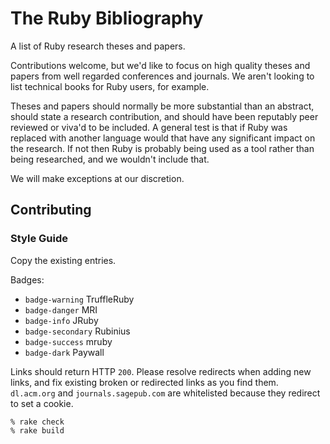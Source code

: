 # The Ruby Bibliography

A list of Ruby research theses and papers.

Contributions welcome, but we'd like to focus on high quality theses and papers
from well regarded conferences and journals. We aren't looking to list technical
books for Ruby users, for example.

Theses and papers should normally be more substantial than an abstract, should
state a research contribution, and should have been reputably peer reviewed or
viva'd to be included. A general test is that if Ruby was replaced with another
language would that have any significant impact on the research. If not then
Ruby is probably being used as a tool rather than being researched, and we
wouldn't include that.

We will make exceptions at our discretion.

## Contributing

### Style Guide

Copy the existing entries.

Badges:

* `badge-warning` TruffleRuby
* `badge-danger` MRI
* `badge-info` JRuby
* `badge-secondary` Rubinius
* `badge-success` mruby
* `badge-dark` Paywall

Links should return HTTP `200`. Please resolve redirects when adding new links,
and fix existing broken or redirected links as you find them. `dl.acm.org` and
`journals.sagepub.com` are whitelisted because they redirect to set a cookie.

```
% rake check
% rake build
```
